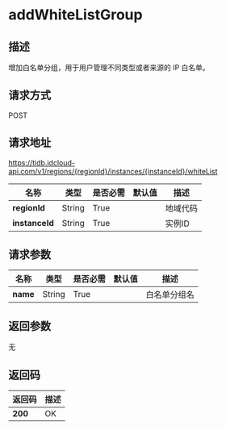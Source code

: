 # addWhiteListGroup


## 描述
增加白名单分组，用于用户管理不同类型或者来源的 IP 白名单。

## 请求方式
POST

## 请求地址
https://tidb.jdcloud-api.com/v1/regions/{regionId}/instances/{instanceId}/whiteList

|名称|类型|是否必需|默认值|描述|
|---|---|---|---|---|
|**regionId**|String|True| |地域代码|
|**instanceId**|String|True| |实例ID|

## 请求参数
|名称|类型|是否必需|默认值|描述|
|---|---|---|---|---|
|**name**|String|True| |白名单分组名|


## 返回参数
无


## 返回码
|返回码|描述|
|---|---|
|**200**|OK|

